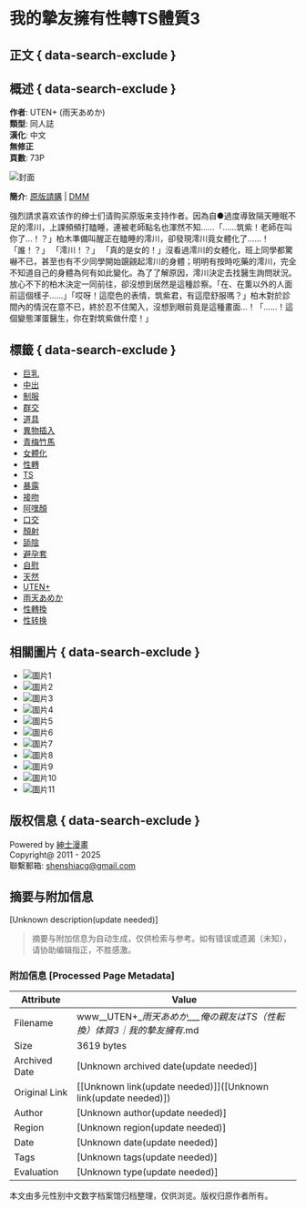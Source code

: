 # 我的摯友擁有性轉TS體質3

## 正文 { data-search-exclude }


## 概述 { data-search-exclude }
**作者**: UTEN+ (雨天あめか)  
**類型**: 同人誌  
**漢化**: 中文  
**無修正**  
**頁數**: 73P  

![封面](https:////t4.qy0.ru/data/t/2580/94/17207969612222.jpg)

**簡介**: [原版請購](https://www.dlsite.com/maniax/work/=/product_id/RJ300360.html) | [DMM](https://www.dmm.co.jp/dc/doujin/-/detail/=/cid=d_186987/)

強烈請求喜欢该作的绅士们请购买原版来支持作者。因為自●過度導致隔天睡眠不足的澪川，上課頻頻打瞌睡，連被老師點名也渾然不知……「……筑紫！老師在叫你了…！？」柏木準備叫醒正在瞌睡的澪川，卻發現澪川竟女體化了……！「誰！？」 「澪川！？」 「真的是女的！」沒看過澪川的女體化，班上同學都驚嚇不已，甚至也有不少同學開始覬覦起澪川的身體；明明有按時吃藥的澪川，完全不知道自己的身體為何有如此變化。為了了解原因，澪川決定去找醫生詢問狀況。放心不下的柏木決定一同前往，卻沒想到居然是這種診察。「在、在薫以外的人面前這個樣子……」「哎呀！這麼色的表情，筑紫君，有這麼舒服嗎？」柏木對於診間內的情況在意不已，終於忍不住闖入，沒想到眼前竟是這種畫面…！「……！這個變態渾蛋醫生，你在對筑紫做什麼！」

## 標籤 { data-search-exclude }
- [巨乳](albums-index-tag-%E5%B7%A8%E4%B9%B3.html)
- [中出](albums-index-tag-%E4%B8%AD%E5%87%BA.html)
- [制服](albums-index-tag-%E5%88%B6%E6%9C%8D.html)
- [群交](albums-index-tag-%E7%BE%A4%E4%BA%A4.html)
- [道具](albums-index-tag-%E9%81%93%E5%85%B7.html)
- [異物插入](albums-index-tag-%E7%95%B0%E7%89%A9%E6%8F%92%E5%85%A5.html)
- [青梅竹馬](albums-index-tag-%E9%9D%92%E6%A2%85%E7%AB%B9%E9%A6%AC.html)
- [女體化](albums-index-tag-%E5%A5%B3%E9%AB%94%E5%8C%96.html)
- [性轉](albums-index-tag-%E6%80%A7%E8%BD%89.html)
- [TS](albums-index-tag-TS.html)
- [暴露](albums-index-tag-%E6%9A%B4%E9%9C%B2.html)
- [接吻](albums-index-tag-%E6%8E%A5%E5%90%BB.html)
- [阿嘿顏](albums-index-tag-%E9%98%BF%E5%98%BF%E9%A1%8F.html)
- [口交](albums-index-tag-%E5%8F%A3%E4%BA%A4.html)
- [顏射](albums-index-tag-%E9%A1%8F%E5%B0%84.html)
- [舔陰](albums-index-tag-%E8%88%94%E9%99%B0.html)
- [避孕套](albums-index-tag-%E9%81%BF%E5%AD%95%E5%A5%97.html)
- [自慰](albums-index-tag-%E8%87%AA%E6%85%B0.html)
- [天然](albums-index-tag-%E5%A4%A9%E7%84%B6.html)
- [UTEN+](albums-index-tag-UTEN%2B.html)
- [雨天あめか](albums-index-tag-%E9%9B%A8%E5%A4%A9%E3%81%82%E3%82%81%E3%81%8B.html)
- [性轉換](albums-index-tag-%E6%80%A7%E8%BD%89%E6%8F%9B.html)
- [性转换](albums-index-tag-%E6%80%A7%E8%BD%AC%E6%8D%A2.html)

## 相關圖片 { data-search-exclude }
- ![圖片1](https://t4.qy0.ru/data/t/2580/94/17207969717152.jpg)
- ![圖片2](https://t4.qy0.ru/data/t/2580/94/17207969751779.jpg)
- ![圖片3](https://t4.qy0.ru/data/t/2580/94/17207969759409.jpg)
- ![圖片4](https://t4.qy0.ru/data/t/2580/94/17207969813919.jpg)
- ![圖片5](https://t4.qy0.ru/data/t/2580/94/1720796987671.jpg)
- ![圖片6](https://t4.qy0.ru/data/t/2580/94/17207969934649.jpg)
- ![圖片7](https://t4.qy0.ru/data/t/2580/94/17207969978442.jpg)
- ![圖片8](https://t4.qy0.ru/data/t/2580/94/17207970012036.jpg)
- ![圖片9](https://t4.qy0.ru/data/t/2580/94/17207970046191.jpg)
- ![圖片10](https://t4.qy0.ru/data/t/2580/94/17207970099242.jpg)
- ![圖片11](https://t4.qy0.ru/data/t/2580/94/17207970132958.jpg)

## 版权信息 { data-search-exclude }
Powered by [紳士漫畫](https://www.wnacg.com)  
Copyright@ 2011 - 2025  
聯繫郵箱: shenshiacg@gmail.com
<!-- tcd_original_link https://www.wnacg.com/photos-index-aid-258094.html -->


## 摘要与附加信息

<!-- tcd_abstract -->
[Unknown description(update needed)]
<!-- tcd_abstract_end -->

> 摘要与附加信息为自动生成，仅供检索与参考。如有错误或遗漏（未知），请协助编辑指正，不胜感激。

### 附加信息 [Processed Page Metadata]

| Attribute       | Value                                  |
|-----------------|----------------------------------------|
| Filename        | www__UTEN+__雨天あめか___俺の親友はTS（性転換）体質3｜我的摯友擁有_.md                             |
| Size            | 3619 bytes                           |
| Archived Date   | [Unknown archived date(update needed)]                             |
| Original Link   | [[Unknown link(update needed)]]([Unknown link(update needed)])                       |
| Author          | [Unknown author(update needed)]                               |
| Region          | [Unknown region(update needed)]                               |
| Date            | [Unknown date(update needed)]                                 |
| Tags            | [Unknown tags(update needed)]                                 |
| Evaluation            | [Unknown type(update needed)]                                 |
<!-- tcd_table_end -->

本文由多元性别中文数字档案馆归档整理，仅供浏览。版权归原作者所有。

